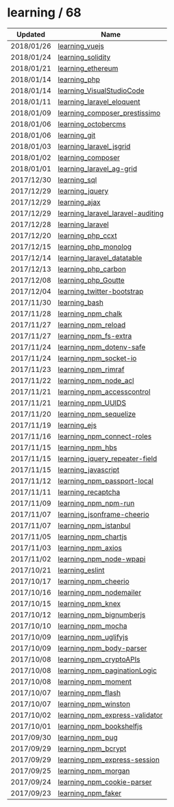 
  # learning / 68

  | Updated    | Name                                                                                              |
| ---------- | ------------------------------------------------------------------------------------------------- |
| 2018/01/26 | [learning_vuejs](https://github.com/marcpre/learning_vuejs)                                       |
| 2018/01/24 | [learning_solidity](https://github.com/marcpre/learning_solidity)                                 |
| 2018/01/21 | [learning_ethereum](https://github.com/marcpre/learning_ethereum)                                 |
| 2018/01/14 | [learning_php](https://github.com/marcpre/learning_php)                                           |
| 2018/01/14 | [learning_VisualStudioCode](https://github.com/marcpre/learning_VisualStudioCode)                 |
| 2018/01/11 | [learning_laravel_eloquent](https://github.com/marcpre/learning_laravel_eloquent)                 |
| 2018/01/09 | [learning_composer_prestissimo](https://github.com/marcpre/learning_composer_prestissimo)         |
| 2018/01/06 | [learning_octobercms](https://github.com/marcpre/learning_octobercms)                             |
| 2018/01/06 | [learning_git](https://github.com/marcpre/learning_git)                                           |
| 2018/01/03 | [learning_laravel_jsgrid](https://github.com/marcpre/learning_laravel_jsgrid)                     |
| 2018/01/02 | [learning_composer](https://github.com/marcpre/learning_composer)                                 |
| 2018/01/01 | [learning_laravel_ag-grid](https://github.com/marcpre/learning_laravel_ag-grid)                   |
| 2017/12/30 | [learning_sql](https://github.com/marcpre/learning_sql)                                           |
| 2017/12/29 | [learning_jquery](https://github.com/marcpre/learning_jquery)                                     |
| 2017/12/29 | [learning_ajax](https://github.com/marcpre/learning_ajax)                                         |
| 2017/12/29 | [learning_laravel_laravel-auditing](https://github.com/marcpre/learning_laravel_laravel-auditing) |
| 2017/12/28 | [learning_laravel](https://github.com/marcpre/learning_laravel)                                   |
| 2017/12/20 | [learning_php_ccxt](https://github.com/marcpre/learning_php_ccxt)                                 |
| 2017/12/15 | [learning_php_monolog](https://github.com/marcpre/learning_php_monolog)                           |
| 2017/12/14 | [learning_laravel_datatable](https://github.com/marcpre/learning_laravel_datatable)               |
| 2017/12/13 | [learning_php_carbon](https://github.com/marcpre/learning_php_carbon)                             |
| 2017/12/08 | [learning_php_Goutte](https://github.com/marcpre/learning_php_Goutte)                             |
| 2017/12/04 | [learning_twitter-bootstrap](https://github.com/marcpre/learning_twitter_bootstrap)               |
| 2017/11/30 | [learning_bash](https://github.com/marcpre/learning_bash)                                         |
| 2017/11/28 | [learning_npm_chalk](https://github.com/marcpre/learning_npm_chalk)                               |
| 2017/11/27 | [learning_npm_reload](https://github.com/marcpre/learning_npm_reload)                             |
| 2017/11/27 | [learning_npm_fs-extra](https://github.com/marcpre/learning_npm_fs-extra)                         |
| 2017/11/24 | [learning_npm_dotenv-safe](https://github.com/marcpre/learning_npm_dotenv-safe)                   |
| 2017/11/24 | [learning_npm_socket-io](https://github.com/marcpre/learning_npm_socket-io)                       |
| 2017/11/23 | [learning_npm_rimraf](https://github.com/marcpre/learning_npm_rimraf)                             |
| 2017/11/22 | [learning_npm_node_acl](https://github.com/marcpre/learning_npm_node_acl)                         |
| 2017/11/21 | [learning_npm_accesscontrol](https://github.com/marcpre/learning_npm_accesscontrol)               |
| 2017/11/21 | [learning_npm_UUIDS](https://github.com/marcpre/learning_npm_UUIDS)                               |
| 2017/11/20 | [learning_npm_sequelize](https://github.com/marcpre/learning_npm_sequelize)                       |
| 2017/11/19 | [learning_ejs](https://github.com/marcpre/learning_ejs)                                           |
| 2017/11/16 | [learning_npm_connect-roles](https://github.com/marcpre/learning_npm_connect-roles)               |
| 2017/11/15 | [learning_npm_hbs](https://github.com/marcpre/learning_npm_hbs)                                   |
| 2017/11/15 | [learning_jquery_repeater-field](https://github.com/marcpre/learning_jquery_repeater-field)       |
| 2017/11/15 | [learning_javascript](https://github.com/marcpre/learning_javascript)                             |
| 2017/11/12 | [learning_npm_passport-local](https://github.com/marcpre/learning_npm_passport-local)             |
| 2017/11/11 | [learning_recaptcha](https://github.com/marcpre/learning_recaptcha)                               |
| 2017/11/09 | [learning_npm_npm-run](https://github.com/marcpre/learning_npm_npm-run)                           |
| 2017/11/07 | [learning_jsonframe-cheerio](https://github.com/marcpre/learning_jsonframe-cheerio)               |
| 2017/11/07 | [learning_npm_istanbul](https://github.com/marcpre/learning_npm_istanbul)                         |
| 2017/11/05 | [learning_npm_chartjs](https://github.com/marcpre/learning_npm_chartjs)                           |
| 2017/11/03 | [learning_npm_axios](https://github.com/marcpre/learning_npm_axios)                               |
| 2017/11/02 | [learning_npm_node-wpapi](https://github.com/marcpre/learning_npm_node-wpapi)                     |
| 2017/10/21 | [learning_eslint](https://github.com/marcpre/learning_eslint)                                     |
| 2017/10/17 | [learning_npm_cheerio](https://github.com/marcpre/learning_npm_cheerio)                           |
| 2017/10/16 | [learning_npm_nodemailer](https://github.com/marcpre/learning_npm_nodemailer)                     |
| 2017/10/15 | [learning_npm_knex](https://github.com/marcpre/learning_npm_knex)                                 |
| 2017/10/12 | [learning_npm_bignumberjs](https://github.com/marcpre/learning_npm_bignumberjs)                   |
| 2017/10/10 | [learning_npm_mocha](https://github.com/marcpre/learning_npm_mocha)                               |
| 2017/10/09 | [learning_npm_uglifyjs](https://github.com/marcpre/learning_npm_uglifyjs)                         |
| 2017/10/09 | [learning_npm_body-parser](https://github.com/marcpre/learning_npm_body-parser)                   |
| 2017/10/08 | [learning_npm_cryptoAPIs](https://github.com/marcpre/learning_npm_cryptoAPIs)                     |
| 2017/10/08 | [learning_npm_paginationLogic](https://github.com/marcpre/learning_npm_paginationLogic)           |
| 2017/10/08 | [learning_npm_moment](https://github.com/marcpre/learning_npm_moment)                             |
| 2017/10/07 | [learning_npm_flash](https://github.com/marcpre/learning_npm_flash)                               |
| 2017/10/07 | [learning_npm_winston](https://github.com/marcpre/learning_npm_winston)                           |
| 2017/10/02 | [learning_npm_express-validator](https://github.com/marcpre/learning_npm_express-validator)       |
| 2017/10/01 | [learning_npm_bookshelfjs](https://github.com/marcpre/learning_npm_bookshelfjs)                   |
| 2017/09/30 | [learning_npm_pug](https://github.com/marcpre/learning_npm_pug)                                   |
| 2017/09/29 | [learning_npm_bcrypt](https://github.com/marcpre/learning_npm_bcrypt)                             |
| 2017/09/29 | [learning_npm_express-session](https://github.com/marcpre/learning_npm_express-session)           |
| 2017/09/25 | [learning_npm_morgan](https://github.com/marcpre/learning_npm_morgan)                             |
| 2017/09/24 | [learning_npm_cookie-parser](https://github.com/marcpre/learning_npm_cookie-parser)               |
| 2017/09/23 | [learning_npm_faker](https://github.com/marcpre/learning_npm_faker)                               |
  